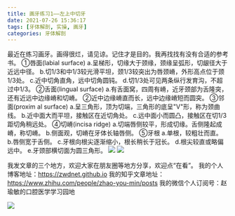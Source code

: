 ```yaml
---
title: 画牙练习1——左上中切牙
date: 2021-07-26 15:36:17
tags: [牙体解剖, 实操, 画牙]
categories: 牙体解剖
---
```

最近在练习画牙。画得很烂，请见谅。记住才是目的。我再找找有没有合适的参考书。
①唇面(labial surface)
a.呈梯形，切缘大于颈缘，颈缘呈弧形，切龈径大于近远中径。
b.切1/3和中1/3较光滑平坦，颈1/3较突出为唇颈嵴，外形高点位于颈1/3处。
c.近中切角直角，远中切角圆钝。
d.切1/3处可见两条纵行发育沟，不超过中1/3。
②舌面(lingual surface)
a.有舌面窝，四周有嵴，近牙颈部为舌隆突，还有近远中边缘嵴和切嵴。
②近中边缘嵴直而长，远中边缘嵴短而圆突。
③邻面(proxim
al surface)
a.呈三角形，顶为切端，三角形的底呈"V"形，称为颈曲线。
b.近中面大而平坦，接触区在近切角处。
c.远中面小而圆凸，接触区在切1/3距切角稍远处。
④切嵴(incisa ridge)
a.切端唇侧较平，形成切缘。舌侧隆起成嵴，称切嵴。
b.侧面观，切嵴在牙体长轴唇侧。
⑤牙根
a.单根，较粗壮而直。
b.唇侧宽于舌侧。
c.牙根向根尖逐渐缩小，根长稍长于冠长。
d.根尖较直或略偏远中。
e.牙颈部横切面为圆三角形。
![](https://zymblog-1258069789.cos.ap-chengdu.myqcloud.com/blog0258-draw21/%E5%B7%A6%E4%B8%8A1%E5%8A%A8%E5%9B%BE.gif)
![](https://zymblog-1258069789.cos.ap-chengdu.myqcloud.com/blog0258-draw21/%E5%B7%A6%E4%B8%8A1.png)






我发文章的三个地方，欢迎大家在朋友圈等地方分享，欢迎点“在看”。
我的个人博客地址：https://zwdnet.github.io
我的知乎文章地址： https://www.zhihu.com/people/zhao-you-min/posts
我的微信个人订阅号：赵瑜敏的口腔医学学习园地




![](https://zymblog-1258069789.cos.ap-chengdu.myqcloud.com/other/wx.jpg)